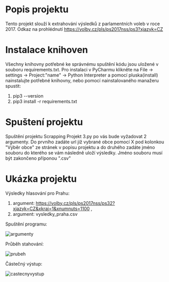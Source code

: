 # Popis projektu
Tento projekt slouží k extrahování výsledků z parlamentních voleb v roce 2017. Odkaz na prohlédnutí https://volby.cz/pls/ps2017nss/ps3?xjazyk=CZ
# Instalace knihoven
Všechny knihovny potřebné ke správnému spuštění kódu jsou uložené v souboru requirements.txt. Pro instalaci v PyCharmu klikněte na File -> settings -> Project:"name" -> Python Interpreter a pomocí pluska(install) nainstalujte potřebné knihovny, nebo pomocí nainstalovaného manažeru spustit: 
1. pip3 --version 
2. pip3 install -r requirements.txt
# Spuštení projektu
Spuštění projektu Scrapping Projekt 3.py po vás bude vyžadovat 2 argumenty. Do prvního zadáte url již vybrané obce pomocí X pod kolonkou "Výběr obce" ze stránek v popisu projektu a do druhého zadáte jméno souboru do kterého se vám následně uloží výsledky. Jméno souboru musí být zakončeno příponou ".csv"
# Ukázka projektu
Výsledky hlasování pro Prahu:
1. argument: https://volby.cz/pls/ps2017nss/ps32?xjazyk=CZ&xkraj=1&xnumnuts=1100 , 
2. argument: vysledky_praha.csv

Spuštění programu:

![argumenty](https://user-images.githubusercontent.com/95547788/158030337-da618779-7a57-46f0-968b-94f6c135bee4.PNG)

Průběh stahování:

![prubeh](https://user-images.githubusercontent.com/95547788/158030395-b50c5cd5-d0f3-4ae4-b4b4-8f6845d1fbfe.PNG)

Částečný výstup:

![castecnyvystup](https://user-images.githubusercontent.com/95547788/158030408-8834c62f-5190-40bd-9550-a37308a1b549.PNG)
